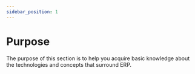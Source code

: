 ```yaml
---
sidebar_position: 1
---
```

# Purpose

The purpose of this section is to help you acquire basic knowledge about the technologies and concepts that surround ERP.
